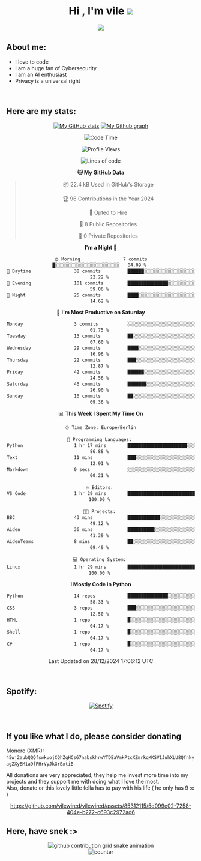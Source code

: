 <h1 align="center">Hi , I'm vile <img src="https://media.giphy.com/media/hvRJCLFzcasrR4ia7z/giphy.gif" width="35"></h1>
<p align="center">
  <a href="https://github.com/viledissociation"><img src="https://readme-typing-svg.demolab.com?font=Roboto+Mono&weight=300&size=28&duration=4000&pause=100&color=C109F7&center=true&vCenter=true&width=580&height=127&lines=I'm+a+programmer;I'm+an+AI+enthusiast;I'm+a+big+fan+of+Neural+Networks;I'm+interested+in+Computer+Science;I+love+Cybersecurity;By+the+way+I+use+Arch+%F0%9F%92%80"></a>
</p>

## About me:

- I love to code
- I am a huge fan of Cybersecurity
- I am an AI enthusiast
- Privacy is a universal right

<br>

## Here are my stats:

<div align="center">
    
 [![My GitHub stats](https://github-readme-stats.vercel.app/api?username=vilewired&count_private=true&show_icons=true&theme=radical)](https://github.com/vilewired)
 [![My Github graph](http://github-profile-summary-cards.vercel.app/api/cards/profile-details?username=vilewired&theme=radical)](https://github.com/vilewired)

<!--START_SECTION:waka-->
![Code Time](http://img.shields.io/badge/Code%20Time-369%20hrs%2033%20mins-blue)

![Profile Views](http://img.shields.io/badge/Profile%20Views-5-blue)

![Lines of code](https://img.shields.io/badge/From%20Hello%20World%20I%27ve%20Written-45.9%20thousand%20lines%20of%20code-blue)

**🐱 My GitHub Data** 

> 📦 22.4 kB Used in GitHub's Storage 
 > 
> 🏆 96 Contributions in the Year 2024
 > 
> 💼 Opted to Hire
 > 
> 📜 8 Public Repositories 
 > 
> 🔑 0 Private Repositories 
 > 
**I'm a Night 🦉** 

```text
🌞 Morning                7 commits           █░░░░░░░░░░░░░░░░░░░░░░░░   04.09 % 
🌆 Daytime                38 commits          ██████░░░░░░░░░░░░░░░░░░░   22.22 % 
🌃 Evening                101 commits         ███████████████░░░░░░░░░░   59.06 % 
🌙 Night                  25 commits          ████░░░░░░░░░░░░░░░░░░░░░   14.62 % 
```
📅 **I'm Most Productive on Saturday** 

```text
Monday                   3 commits           ░░░░░░░░░░░░░░░░░░░░░░░░░   01.75 % 
Tuesday                  13 commits          ██░░░░░░░░░░░░░░░░░░░░░░░   07.60 % 
Wednesday                29 commits          ████░░░░░░░░░░░░░░░░░░░░░   16.96 % 
Thursday                 22 commits          ███░░░░░░░░░░░░░░░░░░░░░░   12.87 % 
Friday                   42 commits          ██████░░░░░░░░░░░░░░░░░░░   24.56 % 
Saturday                 46 commits          ███████░░░░░░░░░░░░░░░░░░   26.90 % 
Sunday                   16 commits          ██░░░░░░░░░░░░░░░░░░░░░░░   09.36 % 
```


📊 **This Week I Spent My Time On** 

```text
🕑︎ Time Zone: Europe/Berlin

💬 Programming Languages: 
Python                   1 hr 17 mins        ██████████████████████░░░   86.88 % 
Text                     11 mins             ███░░░░░░░░░░░░░░░░░░░░░░   12.91 % 
Markdown                 0 secs              ░░░░░░░░░░░░░░░░░░░░░░░░░   00.21 % 

🔥 Editors: 
VS Code                  1 hr 29 mins        █████████████████████████   100.00 % 

🐱‍💻 Projects: 
BBC                      43 mins             ████████████░░░░░░░░░░░░░   49.12 % 
Aiden                    36 mins             ██████████░░░░░░░░░░░░░░░   41.39 % 
AidenTeams               8 mins              ██░░░░░░░░░░░░░░░░░░░░░░░   09.49 % 

💻 Operating System: 
Linux                    1 hr 29 mins        █████████████████████████   100.00 % 
```

**I Mostly Code in Python** 

```text
Python                   14 repos            ███████████████░░░░░░░░░░   58.33 % 
CSS                      3 repos             ███░░░░░░░░░░░░░░░░░░░░░░   12.50 % 
HTML                     1 repo              █░░░░░░░░░░░░░░░░░░░░░░░░   04.17 % 
Shell                    1 repo              █░░░░░░░░░░░░░░░░░░░░░░░░   04.17 % 
C#                       1 repo              █░░░░░░░░░░░░░░░░░░░░░░░░   04.17 % 
```




 Last Updated on 28/12/2024 17:06:12 UTC
<!--END_SECTION:waka-->
</div>
<br>

## Spotify:

<div align="center">

[![Spotify](https://whois-hoeless.vercel.app/api/spotify?background_color=0d1117&border_color=090d13)](https://open.spotify.com/user/heanchenhorst)
</div>

<br>

## If you like what I do, please consider donating

Monero (XMR): ```45wj2aubQQQfswkuojCQhZgHCs67nabskhrwYTDEaVmkPtcXZmrkqKKSV1JuhXLU8QfnkyagZXyBM1a9fPHrVyJkGrBxtiB```

All donations are very appreciated, they help me invest more time into my projects and they support me with doing what I love the most.  
Also, donate or this lovely little fella has to pay with his life (  he only has 9 :c  )

<div align="center">


https://github.com/vilewired/vilewired/assets/85312115/5d099e02-7258-404e-b272-c693c2972ad6


</div>

## Here, have snek :>
<div align="center">
<picture>
  <source media="(prefers-color-scheme: dark)" srcset="https://raw.githubusercontent.com/vilewired/vilewired/output/github-contribution-grid-snake-dark.svg">
  <source media="(prefers-color-scheme: light)" srcset="https://raw.githubusercontent.com/vilewired/vilewired/output/github-contribution-grid-snake.svg">
  <img alt="github contribution grid snake animation" src="https://raw.githubusercontent.com/vilewired/vilewired/output/github-contribution-grid-snake.svg">
</div>

<div align="center">
  <img src="https://moe-counter.glitch.me/get/@hoeless_count?theme=rule34" alt="counter" />
</div>
